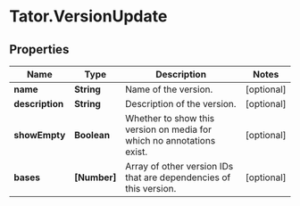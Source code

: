 # Tator.VersionUpdate

## Properties

Name | Type | Description | Notes
------------ | ------------- | ------------- | -------------
**name** | **String** | Name of the version. | [optional] 
**description** | **String** | Description of the version. | [optional] 
**showEmpty** | **Boolean** | Whether to show this version on media for which no annotations exist. | [optional] 
**bases** | **[Number]** | Array of other version IDs that are dependencies of this version. | [optional] 


